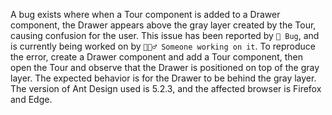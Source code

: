 A bug exists where when a Tour component is added to a Drawer component, the Drawer appears above the gray layer created by the Tour, causing confusion for the user. This issue has been reported by `🐛 Bug`, and is currently being worked on by `👷🏻‍♂️ Someone working on it`. To reproduce the error, create a Drawer component and add a Tour component, then open the Tour and observe that the Drawer is positioned on top of the gray layer. The expected behavior is for the Drawer to be behind the gray layer. The version of Ant Design used is 5.2.3, and the affected browser is Firefox and Edge.
